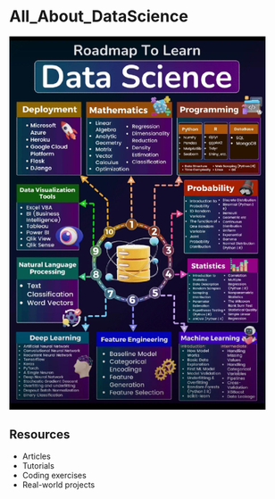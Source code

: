# All_About_DataScience

![Roadmap](https://github.com/Shivani-Sharma-23/100_Days_of_DataScience/blob/main/RoadMap.png)

## Resources

- Articles
- Tutorials
- Coding exercises
- Real-world projects
